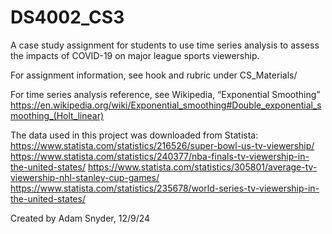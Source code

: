 # DS4002_CS3
A case study assignment for students to use time series analysis to assess the impacts of COVID-19 on major league sports viewership.

For assignment information, see hook and rubric under CS_Materials/

For time series analysis reference, see 
  Wikipedia, “Exponential Smoothing” https://en.wikipedia.org/wiki/Exponential_smoothing#Double_exponential_smoothing_(Holt_linear)

The data used in this project was downloaded from Statista:
  https://www.statista.com/statistics/216526/super-bowl-us-tv-viewership/ 
  https://www.statista.com/statistics/240377/nba-finals-tv-viewership-in-the-united-states/ 
  https://www.statista.com/statistics/305801/average-tv-viewership-nhl-stanley-cup-games/ 
  https://www.statista.com/statistics/235678/world-series-tv-viewership-in-the-united-states/ 

Created by Adam Snyder, 12/9/24
